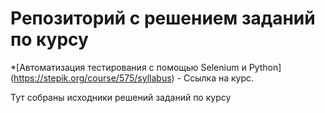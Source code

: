 # Репозиторий с решением заданий по курсу 
*[Автоматизация тестирования с помощью Selenium и Python] (https://stepik.org/course/575/syllabus) - Ссылка на курс.

Тут собраны исходники решений заданий по курсу 


